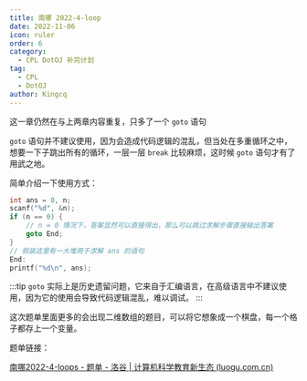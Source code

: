 ```yaml
---
title: 南哪 2022-4-loop
date: 2022-11-06
icon: ruler
order: 6
category:
  - CPL DotOJ 补完计划
tag:
  - CPL
  - DotOJ
author: Kingcq
---
```


这一章仍然在与上两章内容重复，只多了一个 `goto` 语句

`goto` 语句并不建议使用，因为会造成代码逻辑的混乱，但当处在多重循环之中，想要一下子跳出所有的循环，一层一层 `break` 比较麻烦，这时候 `goto` 语句才有了用武之地。

简单介绍一下使用方式：

```c
int ans = 0, n;
scanf("%d", &n);
if (n == 0) {
    // n = 0 情况下，答案显然可以直接得出，那么可以跳过求解步骤直接输出答案
    goto End;
}
// 假装这里有一大堆用于求解 ans 的语句
End:
printf("%d\n", ans);
```

:::tip
`goto` 实际上是历史遗留问题，它来自于汇编语言，在高级语言中不建议使用，因为它的使用会导致代码逻辑混乱，难以调试。
:::

这次题单里面更多的会出现二维数组的题目，可以将它想象成一个棋盘，每一个格子都存上一个变量。

题单链接：

[南哪2022-4-loops - 题单 - 洛谷 | 计算机科学教育新生态 (luogu.com.cn)](https://www.luogu.com.cn/training/242415)

